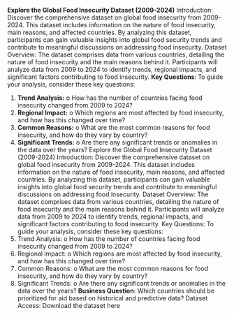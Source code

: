 **Explore the Global Food Insecurity Dataset (2009-2024)**
Introduction: Discover the comprehensive dataset on global food insecurity from 2009-2024. This dataset includes information on the nature of food insecurity, main reasons, and affected countries. By analyzing this dataset, participants can gain valuable insights into global food security trends and contribute to meaningful discussions on addressing food insecurity.
Dataset Overview: The dataset comprises data from various countries, detailing the nature of food insecurity and the main reasons behind it. Participants will analyze data from 2009 to 2024 to identify trends, regional impacts, and significant factors contributing to food insecurity.
**Key Questions**: To guide your analysis, consider these key questions:
1.	**Trend Analysis:**
o	How has the number of countries facing food insecurity changed from 2009 to 2024?
2.	**Regional Impact:**
o	Which regions are most affected by food insecurity, and how has this changed over time?
3.	**Common Reasons:**
o	What are the most common reasons for food insecurity, and how do they vary by country?
4.	**Significant Trends:**
o	Are there any significant trends or anomalies in the data over the years?
Explore the Global Food Insecurity Dataset (2009-2024)
Introduction: Discover the comprehensive dataset on global food insecurity from 2009-2024. This dataset includes information on the nature of food insecurity, main reasons, and affected countries. By analyzing this dataset, participants can gain valuable insights into global food security trends and contribute to meaningful discussions on addressing food insecurity.
Dataset Overview: The dataset comprises data from various countries, detailing the nature of food insecurity and the main reasons behind it. Participants will analyze data from 2009 to 2024 to identify trends, regional impacts, and significant factors contributing to food insecurity.
Key Questions: To guide your analysis, consider these key questions:
1.	Trend Analysis:
o	How has the number of countries facing food insecurity changed from 2009 to 2024?
2.	Regional Impact:
o	Which regions are most affected by food insecurity, and how has this changed over time?
3.	Common Reasons:
o	What are the most common reasons for food insecurity, and how do they vary by country?
4.	Significant Trends:
o	Are there any significant trends or anomalies in the data over the years?
**Business Question**: Which countries should be prioritized for aid based on historical and predictive data?
Dataset Access: Download the dataset here
  

